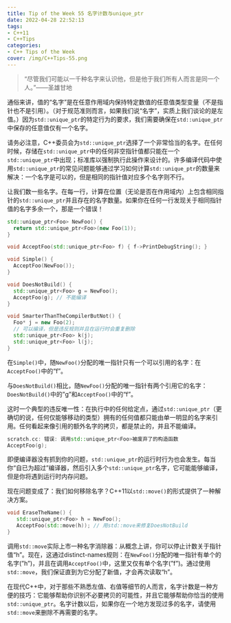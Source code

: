 ```yaml
---
title: Tip of the Week 55 名字计数与unique_ptr
date: 2022-04-28 22:52:13
tags:
- C++11
- C++Tips
categories:
- C++ Tips of the Week
cover: /img/C++Tips-55.png
---
```

> “尽管我们可能以一千种名字来认识他，但是他于我们所有人而言是同一个人。”——圣雄甘地
> 

通俗来讲，值的“名字”是在任意作用域内保持特定数值的任意值类型变量（不是指针也不是引用）。（对于规范准则而言，如果我们说“名字”，实质上我们谈论的是左值。）因为`std::unique_ptr`的特定行为的要求，我们需要确保在`std::unique_ptr`中保存的任意值仅有一个名字。

请务必注意，C++委员会为`std::unique_ptr`选择了一个非常恰当的名字。在任何时候，存储在`std::unique_ptr`中的任何非空指针值都只能在一个`std::unique_ptr`中出现；标准库以强制执行此操作来设计的。许多编译代码中使用`std::unique_ptr`的常见问题能够通过学习如何计算`std::unique_ptr`的数量来解决：一个名字是可以的，但是相同的指针值对应多个名字则不行。

让我们数一些名字。在每一行，计算在位置（无论是否在作用域内）上包含相同指针的`std::unique_ptr`并且存在的名字数量。如果你在任何一行发现关于相同指针值的名字多余一个，那是一个错误！

```cpp
std::unique_ptr<Foo> NewFoo() {
  return std::unique_ptr<Foo>(new Foo(1));
}

void AcceptFoo(std::unique_ptr<Foo> f) { f->PrintDebugString(); }

void Simple() {
  AcceptFoo(NewFoo());
}

void DoesNotBuild() {
  std::unique_ptr<Foo> g = NewFoo();
  AcceptFoo(g); // 不能编译
}

void SmarterThanTheCompilerButNot() {
  Foo* j = new Foo(2);
  // 可以编译，但是违反规则并且在运行时会重复删除
  std::unique_ptr<Foo> k(j);
  std::unique_ptr<Foo> l(j);
}
```

在`Simple()`中，随`NewFoo()`分配的唯一指针只有一个可以引用的名字：在`AcceptFoo()`中的“f”。

与`DoesNotBuild()`相比，随`NewFoo()`分配的唯一指针有两个引用它的名字：`DoesNotBuild()`中的”g”和`AcceptFoo()`中的“f”。

这时一个典型的违反唯一性：在执行中的任何给定点，通过`std::unique_ptr`（更确切的说，任何仅能够移动的类型）拥有的任何值都只能由单一明显的名字来引用。任何看起来像引用的额外名字的拷贝，都是禁止的，并且不能编译。

```cpp
scratch.cc: 错误: 调用std::unique_ptr<Foo>被废弃了的构造函数
AcceptFoo(g);
```

即便编译器没有抓到你的问题，`std::unique_ptr`的运行时行为也会发生。每当你“自已为超过”编译器，然后引入多个`std::unique_ptr`名字，它可能能够编译，但是你将遇到运行时内存问题。

现在问题变成了：我们如何移除名字？C++11以`std::move()`的形式提供了一种解决方案。

```cpp
void EraseTheName() {
   std::unique_ptr<Foo> h = NewFoo();
   AcceptFoo(std::move(h)); // 用std::move来修复DoesNotBuild
}
```

调用`std::move`实际上市一种名字消除器：从概念上讲，你可以停止计数关于指针值“h”。现在，这通过distinct-names规则：在`NewFoo()`分配的唯一指针有单个的名字(”h”)，并且在调用`AcceptFoo()`中，这里又仅有单个名字(”f”)。通过使用`std::move`，我们保证直到为它分配了新值，才会再次读取“h”。

在现代C++中，对于那些不熟悉左值、右值等细节的人而言，名字计数是一种方便的技巧：它能够帮助你识别不必要拷贝的可能性，并且它能够帮助你恰当的使用`std::unique_ptr`。名字计数以后，如果你在一个地方发现过多的名字，请使用`std::move`来删除不再需要的名字。